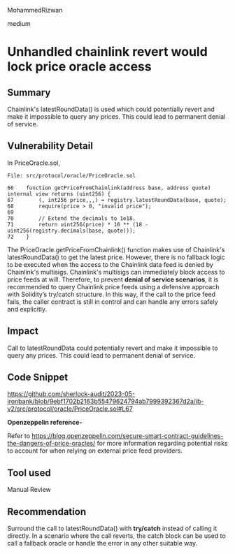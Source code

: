 MohammedRizwan

medium

# Unhandled chainlink revert would lock price oracle access

## Summary
Chainlink's latestRoundData() is used which could potentially revert and make it impossible to query any prices. This could lead to permanent denial of service.

## Vulnerability Detail

In PriceOracle.sol,

```solidity
File: src/protocol/oracle/PriceOracle.sol

66    function getPriceFromChainlink(address base, address quote) internal view returns (uint256) {
67        (, int256 price,,,) = registry.latestRoundData(base, quote);
68        require(price > 0, "invalid price");
69
70        // Extend the decimals to 1e18.
71        return uint256(price) * 10 ** (18 - uint256(registry.decimals(base, quote)));
72    }
```

The PriceOracle.getPriceFromChainlink() function makes use of Chainlink's latestRoundData() to get the latest price. However, there is no fallback logic to be executed when the access to the Chainlink data feed is denied by Chainlink's multisigs. Chainlink's multisigs can immediately block access to price feeds at will. Therefore, to prevent **denial of service scenarios**, it is recommended to query Chainlink price feeds using a defensive approach with Solidity’s try/catch structure. In this way, if the call to the price feed fails, the caller contract is still in control and can handle any errors safely and explicitly.

## Impact
Call to latestRoundData could potentially revert and make it impossible to query any prices. This could lead to permanent denial of service.

## Code Snippet

https://github.com/sherlock-audit/2023-05-ironbank/blob/9ebf1702b2163b55479624794ab7999392367d2a/ib-v2/src/protocol/oracle/PriceOracle.sol#L67

**Openzeppelin reference-**

Refer to https://blog.openzeppelin.com/secure-smart-contract-guidelines-the-dangers-of-price-oracles/ for more information regarding potential risks to account for when relying on external price feed providers.


## Tool used
Manual Review

## Recommendation
Surround the call to latestRoundData() with **try/catch** instead of calling it directly. In a scenario where the call reverts, the catch block can be used to call a fallback oracle or handle the error in any other suitable way.
